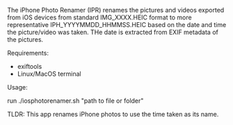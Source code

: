The iPhone Photo Renamer (IPR) renames the pictures and videos exported from iOS devices from standard IMG_XXXX.HEIC format to more representative IPH_YYYYMMDD_HHMMSS.HEIC based on the date and time the picture/video was taken. THe date is extracted from EXIF metadata of the pictures.

Requirements: 
 - exiftools
 - Linux/MacOS terminal

Usage:

run ./iosphotorenamer.sh "path to file or folder"

TLDR: This app renames iPhone photos to use the time taken as its name.